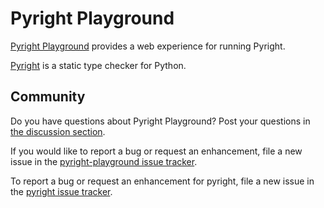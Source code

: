# Pyright Playground

[Pyright Playground](https://pyright-play.net) provides a web experience for running Pyright.

[Pyright](https://github.com/Microsoft/pyright) is a static type checker for Python.

## Community

Do you have questions about Pyright Playground? Post your questions in [the discussion section](https://github.com/erictraut/pyright-playground/discussions).

If you would like to report a bug or request an enhancement, file a new issue in the [pyright-playground issue tracker](https://github.com/erictraut/pyright-playground/issues).

To report a bug or request an enhancement for pyright, file a new issue in the [pyright issue tracker](https://github.com/microsoft/pyright/issues).
